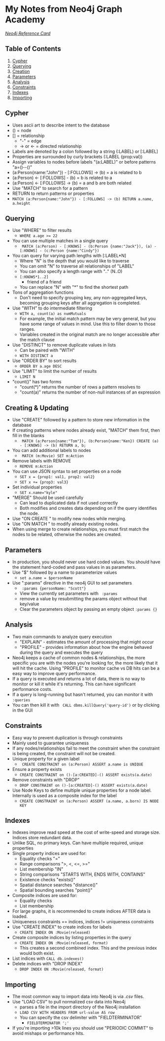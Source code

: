 # My Notes from Neo4j Graph Academy
[_Neo4j Reference Card_](https://neo4j.com/docs/cypher-refcard/current/)
## Table of Contents
1. [Cypher](#cypher)
2. [Querying](#querying)
3. [Creation](#creating--updating)
4. [Parameters](#parameters)
5. [Analysis](#analysis)
6. [Constraints](#constraints)
7. [Indexes](#indexes)
8. [Importing](#importing)

## Cypher
* Uses ascii art to describe intent to the database
* () = node
* [] = relationship
	* "-" = edge
	* -> or <- = directed relationship
* Labels are denoted by a colon followed by a string (:LABEL) or [:LABEL]
* Properties are surrounded by curly brackets (:LABEL {prop:val})
* Assign variables to nodes before labels "(a:LABEL)" or before patterns "a=()--()"
* (a:Person{name:"John"}) - [:FOLLOWS] -> (b) = a is related to b
* (a:Person) <- [:FOLLOWS] - (b) = b is related to a
* (a:Person) <- [:FOLLOWS] -> (b) = a and b are both related
* Use "MATCH" to search for a pattern
* RETURN to return patterns or properties
* ```MATCH (a:Person{name:"John"}) - [:FOLLOWS] -> (b) RETURN a.name, a.height```

## Querying
* Use "WHERE" to filter results
	* ``` WHERE a.age >= 22 ```
* You can use multiple matches in a single query
	* ``` MATCH (a:Person) - [:KNOWS] - (b:Person {name:"Jack"}), (a) - [:KNOWS] - (c:Person {name:"Cindy"})```
* You can query for varying path lengths with [:LABEL*N]
	* Where "N" is the depth that you would like to traverse
	* You can omit "N" to traverse all relationships of "LABEL"
	* You can also specify a length range with ".." (N..O)
	* ``` [:KNOWS*1..2] ```
		* friend of a friend
	* You can replace "N" with "*" to find the shortest path
* Tons of aggregation functions
	* Don't need to specify grouping key, any non-aggregated keys, becoming grouping keys after all aggregation is completed.
* Use "WITH" to do intermediate filtering
	* ``` WITH a, count(a) as numMutuals ```
	* For example, the initial match pattern may be very general, but you have some range of values in mind. Use this to filter down to those ranges.
	* Variables created in the original match are no longer accessible after the match clause
* Use "DISTINCT" to remove duplicate values in lists
	* Can be paired with "WITH"
	* ``` WITH DISTINCT a ```
* Use "ORDER BY" to sort results
	* ``` ORDER BY a.age DESC ```
* Use "LIMIT" to limit the number of results
	* ``` LIMIT N ```
* "count()" has two forms
	* "count(*)" returns the number of rows a pattern resolves to
	* "count(a)" returns the number of non-null instances of an expression

## Creating & Updating
* Use "CREATE" followed by a pattern to store new information in the database
* If creating patterns where nodes already exist, "MATCH" them first, then fill in the blanks
	* ``` MATCH (a:Person{name:"Tom"}), (b:Person{name:"Ken}) CREATE (a) - [:KNOWS] -> (b) RETURN a, b;```
* You can add additional labels to nodes
	* ``` MATCH (m:Movie) SET m:Action```
* Remove labels with REMOVE
	* ``` REMOVE m:Action ```
* You can use JSON syntax to set properties on a node
	* ```SET x = {prop1: val1, prop2: val2}```
	* ```SET x += {prop3: val3}```
* Set individual properties
	* ```SET x.name="kyle"```
* "MERGE" Should be used carefully
	* Can lead to duplicated data if not used correctly
	* Both modifies and creates data depending on if the query identifies the node.
* Use "ON CREATE " to modify new nodes while merging.
* Use "ON MATCH " to modify already existing nodes.
* When using merge to create relationships, you must first match the nodes to be related, otherwise the nodes are created.

## Parameters
* In production, you should never use hard coded values. You should have the statement hard-coded and pass values in as parameters.
* Use "$" followed by a name to parameterize values
	* ```set a.name = $personName```
* Use ":params" directive in the neo4j GUI to set parameters
	* ``` :params {personName: "Scott"}```
	* View the currently set parameters with ``` :params```
	* remove a value by resubmitting the params object without that key/value
	* Clear the parameters object by passing an empty object ``` :params {} ```

## Analysis
* Two main commands to analyze query execution
	* "EXPLAIN" - estimates the amount of processing that might occur
	* "PROFILE" - provides information about how the engine behaved during the query and executes the query
* Neo4j keeps a cache of common nodes & relationships, the more specific you are with the nodes you're looking for, the more likely that it will hit the cache. Using "PROFILE" to monitor cache vs DB hits can be a easy way to improve query performance.
* If a query is executed and returns a lot of data, there is no way to monitor or kill it while it's returning. This can have significant performance costs.
* If a query is long-running but hasn't returned, you can monitor it with ``` :queries ```
* You can then kill it with ``` CALL dbms.killQuery('query-id')``` or by clicking in the GUI

## Constraints
* Easy way to prevent duplication is through constraints
* Mainly used to guarantee uniqueness
* If any nodes/relationships fail to meet the constraint when the constraint is being created, the constraint will not be created.
* Unique property for a given label
	* ``` CREATE CONSTRAINT on (a:Person) ASSERT a.name is UNIQUE```
* Ensure a property exists
	* ``` CREATE CONSTRAINT on ()-[a:CREATED]-() ASSERT exists(a.date) ```
* Remove constraints with "DROP"
	* ``` DROP CONSTRAINT on ()-[a:CREATED]-() ASSERT exists(a.date) ```
* Use Node Keys to define multiple unique properties for a node label. Internally is used as a composite index for the label
	* ``` CREATE CONSTRAINT on (a:Person) ASSERT (a.name, a.born) IS NODE KEY ```

## Indexes
* Indexes improve read speed at the cost of write-speed and storage size. Indices store redundant data.
* Unlike SQL, no primary keys. Can have multiple required, unique properties 
* Single property indices are used for:
	* Equality checks "="
	* Range comparisons ">, <, <=, >="
	* List membership "IN"
	* String comparisons "STARTS WITH, ENDS WITH, CONTAINS"
	* Existence checks "exists()"
	* Spatial distance searches "distance()"
	* Spatial bounding searches "point()"
* Composite indices are used for: 
	* Equality checks
	* List membership
* For large graphs, it is recommended to create indices AFTER data is loaded.
* Uniqueness constraints == indices, indices != uniqueness constraints
* Use "CREATE INDEX" to create indices for labels
	* ``` CREATE INDEX ON :Movie(released) ```
* Create composite indices by listing properties in the query
	* ``` CREATE INDEX ON :Movie(released, format) ```
	* This creates a second combined index. This and the previous index would both exist.
* List indices with ``` CALL db.indexes() ```
* Delete indices with "DROP INDEX"
	* ``` DROP INDEX ON :Movie(released, format) ```

## Importing
* The most common way to import data into Neo4j is via _.csv_ files.
* Use "LOAD CSV" to pull normalized csv data into Neo4j
	* parses a file in the import directory of the Neo4j installation
	* ``` LOAD CSV WITH HEADERS FROM url-value AS row ```
	* You can specify the csv delimiter with "FIELDTERMINATOR"
		* ``` FIELDTERMINATOR ';' ```
* If you're importing >10k lines you should use "PERIODIC COMMIT" to avoid mishaps or performance hits.